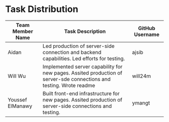 # Task Distribution

| Team Member Name | Task Description                            | GitHub Username  | 
|------------------|---------------------------------------------|------------------|
| Aidan | Led production of server-side connection and backend capabilities. Led efforts for testing.       | ajsib
| Will Wu | Implemented server capability for new pages. Assited production of server-sde connections and testing. Wrote readme| will24m
|Youssef ElManawy | Built front-end infrastructure for new pages. Assited production of server-side connections and testing.| ymangt         